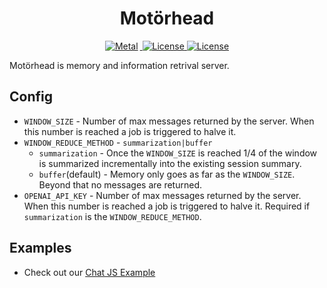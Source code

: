 <h1 align="center" >
Motörhead
</h1>
<p align="center">
  <a href="https://twitter.com/Metal_io">
    <img src="https://img.shields.io/badge/metal-message?style=flat&logo=twitter&color=4f46e5&logoColor=#4f46e5" alt="Metal" style="margin-right:3px" />
  </a>
  <a href="https://discord.gg/GHY3Y8tU3J">
    <img src="https://dcbadge.vercel.app/api/server/GHY3Y8tU3J?compact=true&style=flat" alt="License" />
  </a>
  <a href="https://github.com/getmetal/motorhead/blob/main/LICENSE">
    <img src="https://img.shields.io/github/license/getmetal/motorhead?style=flat&label=license&logo=github&color=4f46e5&logoColor=fff" alt="License" />
  </a>
</p>

Motörhead is memory and information retrival server.

## Config

- `WINDOW_SIZE` - Number of max messages returned by the server. When this number is reached a job is triggered to halve it.
- `WINDOW_REDUCE_METHOD` - `summarization|buffer`
  - `summarization` - Once the `WINDOW_SIZE` is reached 1/4 of the window is summarized incrementally into the existing session summary.
  - `buffer`(default) - Memory only goes as far as the `WINDOW_SIZE`. Beyond that no messages are returned.
- `OPENAI_API_KEY` - Number of max messages returned by the server. When this number is reached a job is triggered to halve it. Required if `summarization` is the `WINDOW_REDUCE_METHOD`.

## Examples

- Check out our [Chat JS Example](examples/chat-js/)
